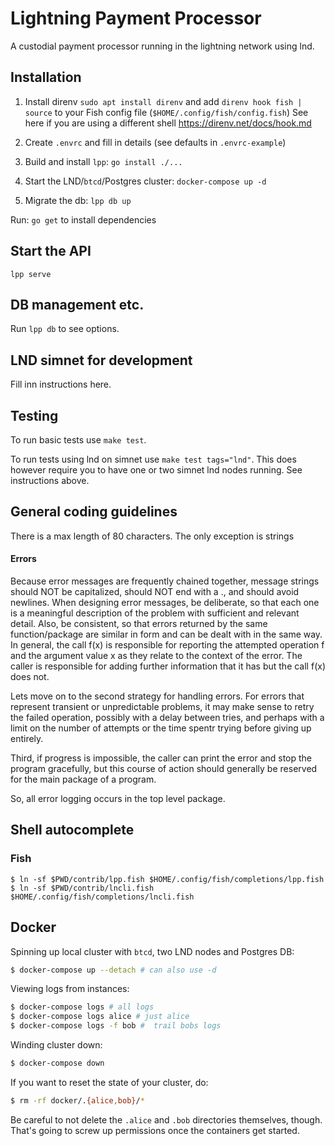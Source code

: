 # Lightning Payment Processor

A custodial payment processor running in the lightning network using lnd.

## Installation

1. Install direnv `sudo apt install direnv` and add `direnv hook fish | source`
   to your Fish config file (`$HOME/.config/fish/config.fish`)
   See here if you are using a different shell https://direnv.net/docs/hook.md

2. Create `.envrc` and fill in details (see defaults in `.envrc-example`)
4. Build and install `lpp`: `go install ./...`
5. Start the LND/`btcd`/Postgres cluster: `docker-compose up -d`
6. Migrate the db: `lpp db up`

Run: `go get` to install dependencies

## Start the API

`lpp serve`

## DB management etc.

Run `lpp db` to see options.

## LND simnet for development

Fill inn instructions here.

## Testing

To run basic tests use `make test`.

To run tests using lnd on simnet use `make test tags="lnd"`.
This does however require you to have one or two simnet lnd nodes running.
See instructions above.

## General coding guidelines

There is a max length of 80 characters. The only exception is
strings

#### Errors

Because error messages are frequently chained together, message strings should NOT be capitalized, should NOT end with a ., and should avoid newlines. When designing error messages, be deliberate, so that each one is a meaningful description of the problem with sufficient and relevant detail. Also, be consistent, so that errors returned by the same function/package are similar in form and can be dealt with in the same way.
In general, the call f(x) is responsible for reporting the attempted operation f and the argument value x as they relate to the context of the error. The caller is responsible for adding further information that it has but the call f(x) does not.

Lets move on to the second strategy for handling errors. For errors that represent transient or unpredictable problems, it may make sense to retry the failed operation, possibly with a delay between tries, and perhaps with a limit on the number of attempts or the time spentr trying before giving up entirely.

Third, if progress is impossible, the caller can print the error and stop the program gracefully, but this course of action should generally be reserved for the main package of a program.

So, all error logging occurs in the top level package.

## Shell autocomplete

### Fish

```shell
$ ln -sf $PWD/contrib/lpp.fish $HOME/.config/fish/completions/lpp.fish
$ ln -sf $PWD/contrib/lncli.fish $HOME/.config/fish/completions/lncli.fish
```

## Docker

Spinning up local cluster with `btcd`, two LND nodes and Postgres DB:

```bash
$ docker-compose up --detach # can also use -d
```

Viewing logs from instances:

```bash
$ docker-compose logs # all logs
$ docker-compose logs alice # just alice
$ docker-compose logs -f bob #  trail bobs logs
```

Winding cluster down:

```bash
$ docker-compose down
```

If you want to reset the state of your cluster, do:

```bash
$ rm -rf docker/.{alice,bob}/*
```

Be careful to not delete the `.alice` and `.bob` directories themselves, though. That's
going to screw up permissions once the containers get started.
